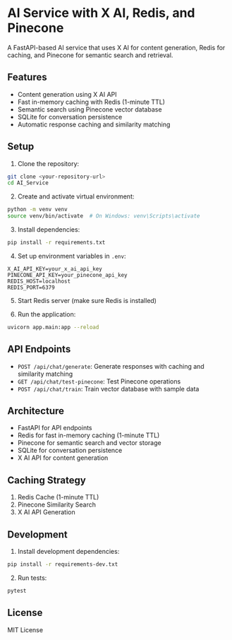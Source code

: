 # AI Service with X AI, Redis, and Pinecone

A FastAPI-based AI service that uses X AI for content generation, Redis for caching, and Pinecone for semantic search and retrieval.

## Features

- Content generation using X AI API
- Fast in-memory caching with Redis (1-minute TTL)
- Semantic search using Pinecone vector database
- SQLite for conversation persistence
- Automatic response caching and similarity matching

## Setup

1. Clone the repository:
```bash
git clone <your-repository-url>
cd AI_Service
```

2. Create and activate virtual environment:
```bash
python -m venv venv
source venv/bin/activate  # On Windows: venv\Scripts\activate
```

3. Install dependencies:
```bash
pip install -r requirements.txt
```

4. Set up environment variables in `.env`:
```env
X_AI_API_KEY=your_x_ai_api_key
PINECONE_API_KEY=your_pinecone_api_key
REDIS_HOST=localhost
REDIS_PORT=6379
```

5. Start Redis server (make sure Redis is installed)

6. Run the application:
```bash
uvicorn app.main:app --reload
```

## API Endpoints

- `POST /api/chat/generate`: Generate responses with caching and similarity matching
- `GET /api/chat/test-pinecone`: Test Pinecone operations
- `POST /api/chat/train`: Train vector database with sample data

## Architecture

- FastAPI for API endpoints
- Redis for fast in-memory caching (1-minute TTL)
- Pinecone for semantic search and vector storage
- SQLite for conversation persistence
- X AI API for content generation

## Caching Strategy

1. Redis Cache (1-minute TTL)
2. Pinecone Similarity Search
3. X AI API Generation

## Development

1. Install development dependencies:
```bash
pip install -r requirements-dev.txt
```

2. Run tests:
```bash
pytest
```

## License

MIT License 